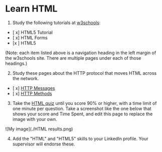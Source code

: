 # Learn HTML

1. Study the following tutorials at [w3schools](https://www.w3schools.com/html/default.asp):
- [ x] HTML5 Tutorial
- [ x] HTML Forms
- [x ] HTML5

(Note: each item listed above is a navigation heading in the left margin of the w3schools site. There are multiple pages under each of those headings.)

2. Study these pages about the HTTP protocol that moves HTML across the network.
- [ x] [HTTP Messages](https://www.w3schools.com/tags/ref_httpmessages.asp)
- [ x] [HTTP Methods](https://www.w3schools.com/tags/ref_httpmethods.asp)

3. Take the [HTML quiz](https://www.w3schools.com/quiztest/quiztest.asp?Qtest=HTML) until you score 90% or higher, with a time limit of one minute per question. Take a screenshot like the one below that shows your score and Time Spent, and edit this page to replace the image with your own.

![My image](./HTML results.png)

4. Add the "HTML" and "HTML5" skills to your LinkedIn profile. Your supervisor will endorse these.

  
